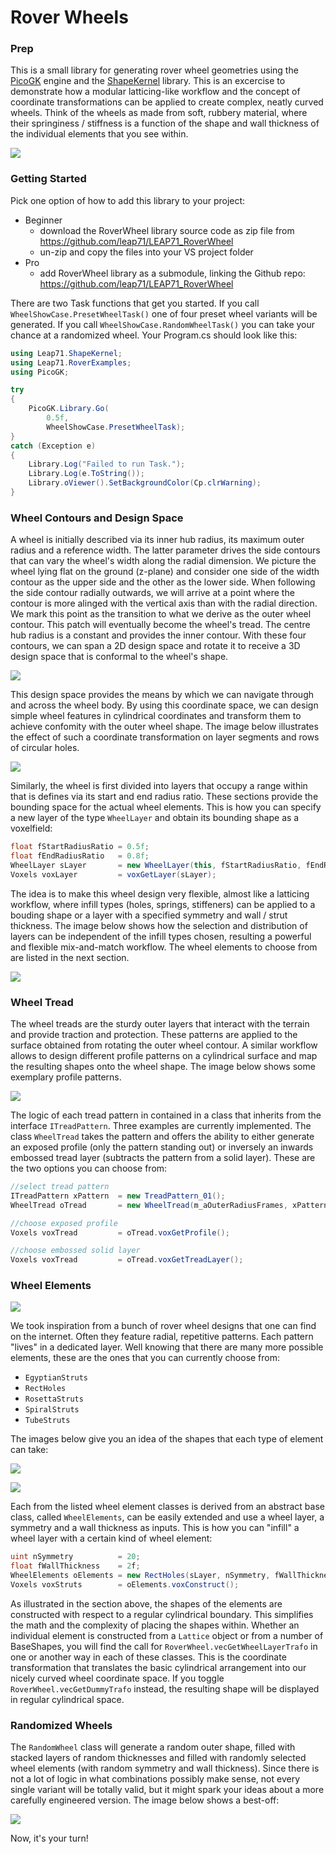 # Rover Wheels

### Prep

This is a small library for generating rover wheel geometries using the [PicoGK](https://github.com/leap71/PicoGK) engine and the [ShapeKernel](https://github.com/leap71/LEAP71_ShapeKernel) library. This is an excercise to demonstrate how a modular latticing-like workflow and the concept of coordinate transformations can be applied to create complex, neatly curved wheels. Think of the wheels as made from soft, rubbery material, where their springiness / stiffness is a function of the shape and wall thickness of the individual elements that you see within.



![](Documentation/LR_WheelRenderCollage_01.png)



### Getting Started

Pick one option of how to add this library to your project:

- Beginner
  - download the RoverWheel library source code as zip file from https://github.com/leap71/LEAP71_RoverWheel
  - un-zip and copy the files into your VS project folder
- Pro
  - add RoverWheel library as a submodule, linking the Github repo: https://github.com/leap71/LEAP71_RoverWheel

There are two Task functions that get you started. If you call `WheelShowCase.PresetWheelTask()` one of four preset wheel variants will be generated. If you call `WheelShowCase.RandomWheelTask()` you can take your chance at a randomized wheel. Your Program.cs should look like this:

```c#
using Leap71.ShapeKernel;
using Leap71.RoverExamples;
using PicoGK;

try
{
    PicoGK.Library.Go(
        0.5f,
        WheelShowCase.PresetWheelTask);
}
catch (Exception e)
{
    Library.Log("Failed to run Task.");
    Library.Log(e.ToString());
    Library.oViewer().SetBackgroundColor(Cp.clrWarning);
}
```

### Wheel Contours and Design Space

A wheel is initially described via its inner hub radius, its maximum outer radius and a reference width. The latter parameter drives the side contours that can vary the wheel's width along the radial dimension. We picture the wheel lying flat on the ground (z-plane) and consider one side of the width contour as the upper side  and the other as the lower side. When following the side contour radially outwards, we will arrive at a point where the contour is more alinged with the vertical axis than with the radial direction. We mark this point as the transition to what we derive as the outer wheel contour. This patch will eventually become the wheel's tread. The centre hub radius is a constant and provides the inner contour. With these four contours, we can span a 2D design space and rotate it to receive a 3D design space that is conformal to the wheel's shape. 

![](Documentation/LR_DesignSpace_02.png)

This design space provides the means by which we can navigate through and across the wheel body. By using this coordinate space, we can design simple wheel features in cylindrical coordinates and transform them to achieve confomity with the outer wheel shape. The image below illustrates the effect of such a coordinate transformation on layer segments and rows of circular holes.

![](Documentation/LR_DesignSpace_01.png)

Similarly, the wheel is first divided into layers that occupy a range within that is defines via its start and end radius ratio. These sections provide the bounding space for the actual wheel elements. This is how you can specify a new layer of the type `WheelLayer` and obtain its bounding shape as a voxelfield:

```c#
float fStartRadiusRatio = 0.5f;
float fEndRadiusRatio   = 0.8f;
WheelLayer sLayer       = new WheelLayer(this, fStartRadiusRatio, fEndRadiusRatio);
Voxels voxLayer         = voxGetLayer(sLayer);
```

The idea is to make this wheel design very flexible, almost like a latticing workflow, where infill types (holes, springs, stiffeners) can be applied to a bouding shape or a layer with a specified symmetry and wall / strut thickness. The image below shows how the selection and distribution of layers can be independent of the infill types chosen, resulting a powerful and flexible mix-and-match workflow. The wheel elements to choose from are listed in the next section.

![](Documentation/LR_WheelLayers_02.png)

### Wheel Tread

The wheel treads are the sturdy outer layers that interact with the terrain and provide traction and protection. These patterns are applied to the surface obtained from rotating the outer wheel contour. A similar workflow allows to design different profile patterns on a cylindrical surface and map the resulting shapes onto the wheel shape. The image below shows some exemplary profile patterns.

![](Documentation/LR_Treads_01.jpg)

The logic of each tread pattern in contained in a class that inherits from the interface `ITreadPattern`. Three examples are currently implemented. The class `WheelTread` takes the pattern and offers the ability to either generate an exposed profile (only the pattern standing out) or inversely an inwards embossed tread layer (subtracts the pattern from a solid layer). These are the two options you can choose from:

```c#
//select tread pattern
ITreadPattern xPattern  = new TreadPattern_01();
WheelTread oTread       = new WheelTread(m_aOuterRadiusFrames, xPattern);

//choose exposed profile
Voxels voxTread         = oTread.voxGetProfile();

//choose embossed solid layer
Voxels voxTread         = oTread.voxGetTreadLayer();
```

### Wheel Elements

![](Documentation/LR_Wheels_02.jpg)

We took inspiration from a bunch of rover wheel designs that one can find on the internet. Often they feature radial, repetitive patterns. Each pattern "lives" in a dedicated layer. Well knowing that there are many more possible elements, these are the ones that you can currently choose from:

- `EgyptianStruts`
- `RectHoles`
- `RosettaStruts`
- `SpiralStruts`
- `TubeStruts`

The images below give you an idea of the shapes that each type of element can take:



![](Documentation/LR_WheelElements_03.png)

![](Documentation/LR_WheelElements_01.png)

Each from the listed wheel element classes is derived from an abstract base class, called `WheelElements`, can be easily extended and use a wheel layer, a symmetry and a wall thickness as inputs. This is how you can "infill" a wheel layer with a certain kind of wheel element:

```c#
uint nSymmetry          = 20;
float fWallThickness    = 2f;
WheelElements oElements = new RectHoles(sLayer, nSymmetry, fWallThickness);
Voxels voxStruts        = oElements.voxConstruct();
```

As illustrated in the section above, the shapes of the elements are constructed with respect to a regular cylindrical boundary. This simplifies the math and the complexity of placing the shapes within. Whether an individual element is constructed from a `Lattice` object or from a number of BaseShapes, you will find the call for `RoverWheel.vecGetWheelLayerTrafo` in one or another way in each of these classes. This is the coordinate transformation that translates the basic cylindrical arrangement into our nicely curved wheel coordinate space. If you toggle `RoverWheel.vecGetDummyTrafo` instead, the resulting shape will be displayed in regular cylindrical space.

### Randomized Wheels

The `RandomWheel` class will generate a random outer shape, filled with stacked layers of random thicknesses and filled with randomly selected wheel elements (with random symmetry and wall thickness). Since there is not a lot of logic in what combinations possibly make sense, not every single variant will be totally valid, but it might spark your ideas about a more carefully engineered version. The image below shows a best-off:

![](Documentation/LR_RandomWheelCollage_02.jpg)

Now, it's your turn!